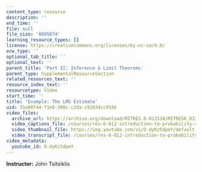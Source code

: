 ```yaml
---
content_type: resource
description: ''
end_time: ''
file: null
file_size: '8005874'
learning_resource_types: []
license: https://creativecommons.org/licenses/by-nc-sa/4.0/
ocw_type: ''
optional_tab_title: ''
optional_text: ''
parent_title: 'Part II: Inference & Limit Theorems'
parent_type: SupplementalResourceSection
related_resources_text: ''
resource_index_text: ''
resourcetype: Video
start_time: ''
title: 'Example: The LMS Estimate'
uid: 31e00f44-f1e8-308c-c2da-c91034cc9184
video_files:
  archive_url: https://archive.org/download/MITRES.6-012S18/MITRES6_012S18_L16-05_300k.mp4
  video_captions_file: /courses/res-6-012-introduction-to-probability-spring-2018/d97fe3ace7945dc5aa504c8c6d40555a_O-dyKz5dpeY.vtt
  video_thumbnail_file: https://img.youtube.com/vi/O-dyKz5dpeY/default.jpg
  video_transcript_file: /courses/res-6-012-introduction-to-probability-spring-2018/f5e5f7b7879972c7c1a9e4a4388e07b9_O-dyKz5dpeY.pdf
video_metadata:
  youtube_id: O-dyKz5dpeY
---
```


**Instructor:** John Tsitsiklis

